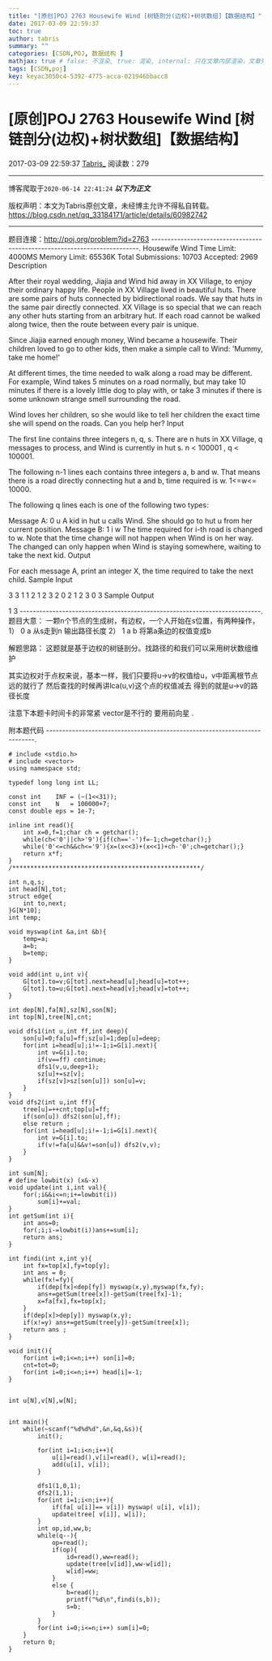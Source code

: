 ```yaml
---
title: "[原创]POJ 2763 Housewife Wind [树链剖分(边权)+树状数组]【数据结构】"
date: 2017-03-09 22:59:37
toc: true
author: tabris
summary: ""
categories: [CSDN,POJ, 数据结构 ]
mathjax: true # false: 不渲染, true: 渲染, internal: 只在文章内部渲染，文章列表中不渲染
tags: [CSDN,poj]
key: keyac3050c4-5392-4775-acca-021946bbacc8
---
```


# [原创]POJ 2763 Housewife Wind [树链剖分(边权)+树状数组]【数据结构】

2017-03-09 22:59:37  [Tabris_](https://me.csdn.net/qq_33184171) 阅读数：279

---

博客爬取于`2020-06-14 22:41:24`
***以下为正文***

版权声明：本文为Tabris原创文章，未经博主允许不得私自转载。
https://blog.csdn.net/qq_33184171/article/details/60982742

<!-- more -->

---

题目连接：http://poj.org/problem?id=2763
--------------------------------------------------------------------------.
Housewife Wind
Time Limit: 4000MS		Memory Limit: 65536K
Total Submissions: 10703		Accepted: 2969
Description

After their royal wedding, Jiajia and Wind hid away in XX Village, to enjoy their ordinary happy life. People in XX Village lived in beautiful huts. There are some pairs of huts connected by bidirectional roads. We say that huts in the same pair directly connected. XX Village is so special that we can reach any other huts starting from an arbitrary hut. If each road cannot be walked along twice, then the route between every pair is unique. 

Since Jiajia earned enough money, Wind became a housewife. Their children loved to go to other kids, then make a simple call to Wind: 'Mummy, take me home!' 

At different times, the time needed to walk along a road may be different. For example, Wind takes 5 minutes on a road normally, but may take 10 minutes if there is a lovely little dog to play with, or take 3 minutes if there is some unknown strange smell surrounding the road. 

Wind loves her children, so she would like to tell her children the exact time she will spend on the roads. Can you help her? 
Input

The first line contains three integers n, q, s. There are n huts in XX Village, q messages to process, and Wind is currently in hut s. n < 100001 , q < 100001. 

The following n-1 lines each contains three integers a, b and w. That means there is a road directly connecting hut a and b, time required is w. 1<=w<= 10000. 

The following q lines each is one of the following two types: 

Message A: 0 u 
A kid in hut u calls Wind. She should go to hut u from her current position. 
Message B: 1 i w 
The time required for i-th road is changed to w. Note that the time change will not happen when Wind is on her way. The changed can only happen when Wind is staying somewhere, waiting to take the next kid. 
Output

For each message A, print an integer X, the time required to take the next child.
Sample Input

3 3 1
1 2 1
2 3 2
0 2
1 2 3
0 3
Sample Output

1
3
--------------------------------------------------------------------------.
题目大意：
一颗n个节点的生成树，有边权，一个人开始在s位置，有两种操作，
1） 0 a  从s走到n 输出路径长度
2） 1 a b  将第a条边的权值变成b



解题思路：
这题就是基于边权的树链剖分。找路径的和我们可以采用树状数组维护

其实边权对于点权来说，基本一样，我们只要将u->v的权值给u，v中距离根节点远的就行了
然后查找的时候再讲lca(u,v)这个点的权值减去 得到的就是u->v的路径长度

注意下本题卡时间卡的非常紧
vector是不行的 要用前向星  .




附本题代码
--------------------------------------------------------------------------.
```
# include <stdio.h>
# include <vector>
using namespace std;

typedef long long int LL;

const int    INF = (~(1<<31));
const int    N   = 100000+7;
const double eps = 1e-7;

inline int read(){
    int x=0,f=1;char ch = getchar();
    while(ch<'0'||ch>'9'){if(ch=='-')f=-1;ch=getchar();}
    while('0'<=ch&&ch<='9'){x=(x<<3)+(x<<1)+ch-'0';ch=getchar();}
    return x*f;
}
/****************************************************/

int n,q,s;
int head[N],tot;
struct edge{
    int to,next;
}G[N*10];
int temp;

void myswap(int &a,int &b){
    temp=a;
    a=b;
    b=temp;
}

void add(int u,int v){
    G[tot].to=v;G[tot].next=head[u];head[u]=tot++;
    G[tot].to=u;G[tot].next=head[v];head[v]=tot++;
}

int dep[N],fa[N],sz[N],son[N];
int top[N],tree[N],cnt;

void dfs1(int u,int ff,int deep){
    son[u]=0;fa[u]=ff;sz[u]=1;dep[u]=deep;
    for(int i=head[u];i!=-1;i=G[i].next){
        int v=G[i].to;
        if(v==ff) continue;
        dfs1(v,u,deep+1);
        sz[u]+=sz[v];
        if(sz[v]>sz[son[u]]) son[u]=v;
    }
}
void dfs2(int u,int ff){
    tree[u]=++cnt;top[u]=ff;
    if(son[u]) dfs2(son[u],ff);
    else return ;
    for(int i=head[u];i!=-1;i=G[i].next){
        int v=G[i].to;
        if(v!=fa[u]&&v!=son[u]) dfs2(v,v);
    }
}

int sum[N];
# define lowbit(x) (x&-x)
void update(int i,int val){
    for(;i&&i<=n;i+=lowbit(i))
        sum[i]+=val;
}
int getSum(int i){
    int ans=0;
    for(;i;i-=lowbit(i))ans+=sum[i];
    return ans;
}

int findi(int x,int y){
    int fx=top[x],fy=top[y];
    int ans = 0;
    while(fx!=fy){
        if(dep[fx]<dep[fy]) myswap(x,y),myswap(fx,fy);
        ans+=getSum(tree[x])-getSum(tree[fx]-1);
        x=fa[fx],fx=top[x];
    }
    if(dep[x]>dep[y]) myswap(x,y);
    if(x!=y) ans+=getSum(tree[y])-getSum(tree[x]);
    return ans ;
}

void init(){
    for(int i=0;i<=n;i++) son[i]=0;
    cnt=tot=0;
    for(int i=0;i<=n;i++) head[i]=-1;
}


int u[N],v[N],w[N];


int main(){
    while(~scanf("%d%d%d",&n,&q,&s)){
        init();

        for(int i=1;i<n;i++){
            u[i]=read(),v[i]=read(), w[i]=read();
            add(u[i], v[i]);
        }

        dfs1(1,0,1);
        dfs2(1,1);
        for(int i=1;i<n;i++){
            if(fa[ u[i]]== v[i]) myswap( u[i], v[i]);
            update(tree[ v[i]], w[i]);
        }
        int op,id,ww,b;
        while(q--){
            op=read();
            if(op){
                id=read(),ww=read();
                update(tree[v[id]],ww-w[id]);
                w[id]=ww;
            }
            else {
                b=read();
                printf("%d\n",findi(s,b));
                s=b;
            }
        }
        for(int i=0;i<=n;i++) sum[i]=0;
    }
    return 0;
}

```